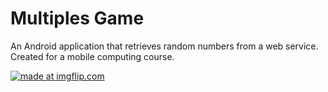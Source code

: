 # Multiples Game
An Android application that retrieves random numbers from a web service.
Created for a mobile computing course.

<a href="https://imgflip.com/gif/2e7x5a"><img src="https://i.imgflip.com/2e7x5a.gif" title="made at imgflip.com"/></a>
